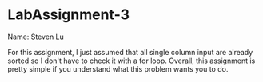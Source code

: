 # LabAssignment-3
Name: Steven Lu

For this assignment, I just assumed that all single column input are already sorted so I don't have to check it with a for loop. Overall, this assignment is pretty simple if you understand what this problem wants you to do. 
